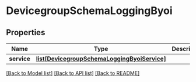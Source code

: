 # DevicegroupSchemaLoggingByoi

## Properties
Name | Type | Description | Notes
------------ | ------------- | ------------- | -------------
**service** | [**list[DevicegroupSchemaLoggingByoiService]**](DevicegroupSchemaLoggingByoiService.md) |  | [optional] 

[[Back to Model list]](../README.md#documentation-for-models) [[Back to API list]](../README.md#documentation-for-api-endpoints) [[Back to README]](../README.md)


